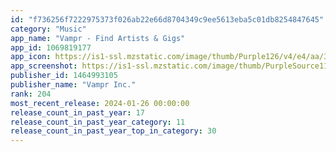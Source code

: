 ```yaml
---
id: "f736256f7222975373f026ab22e66d8704349c9ee5613eba5c01db8254847645"
category: "Music"
app_name: "Vampr - Find Artists & Gigs"
app_id: 1069819177
app_icon: https://is1-ssl.mzstatic.com/image/thumb/Purple126/v4/e4/aa/33/e4aa330b-2ccb-f920-1da8-b0376db68f60/AppIcon-1x_U007emarketing-0-5-0-85-220.png/1024x1024bb.png
app_screenshot: https://is1-ssl.mzstatic.com/image/thumb/PurpleSource116/v4/3e/8c/ff/3e8cff88-2b43-2ce7-96f6-54ab4ebf5958/1f5a03bf-657c-49b0-93ee-ccc3f165cfe4_0.jpg/1242x2688bb.png
publisher_id: 1464993105
publisher_name: "Vampr Inc."
rank: 204
most_recent_release: 2024-01-26 00:00:00
release_count_in_past_year: 17
release_count_in_past_year_category: 11
release_count_in_past_year_top_in_category: 30
---
```

